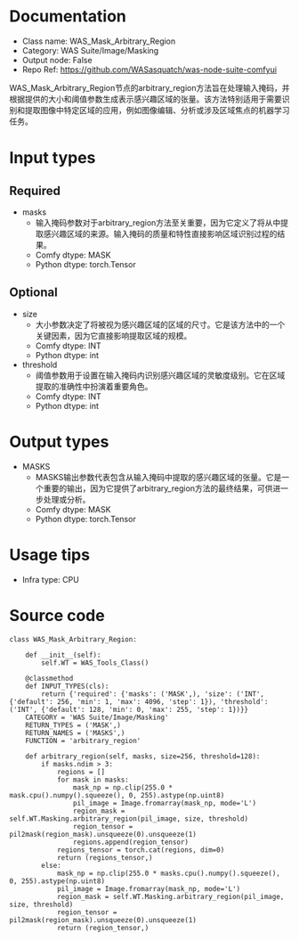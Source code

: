 # Documentation
- Class name: WAS_Mask_Arbitrary_Region
- Category: WAS Suite/Image/Masking
- Output node: False
- Repo Ref: https://github.com/WASasquatch/was-node-suite-comfyui

WAS_Mask_Arbitrary_Region节点的arbitrary_region方法旨在处理输入掩码，并根据提供的大小和阈值参数生成表示感兴趣区域的张量。该方法特别适用于需要识别和提取图像中特定区域的应用，例如图像编辑、分析或涉及区域焦点的机器学习任务。

# Input types
## Required
- masks
    - 输入掩码参数对于arbitrary_region方法至关重要，因为它定义了将从中提取感兴趣区域的来源。输入掩码的质量和特性直接影响区域识别过程的结果。
    - Comfy dtype: MASK
    - Python dtype: torch.Tensor
## Optional
- size
    - 大小参数决定了将被视为感兴趣区域的区域的尺寸。它是该方法中的一个关键因素，因为它直接影响提取区域的规模。
    - Comfy dtype: INT
    - Python dtype: int
- threshold
    - 阈值参数用于设置在输入掩码内识别感兴趣区域的灵敏度级别。它在区域提取的准确性中扮演着重要角色。
    - Comfy dtype: INT
    - Python dtype: int

# Output types
- MASKS
    - MASKS输出参数代表包含从输入掩码中提取的感兴趣区域的张量。它是一个重要的输出，因为它提供了arbitrary_region方法的最终结果，可供进一步处理或分析。
    - Comfy dtype: MASK
    - Python dtype: torch.Tensor

# Usage tips
- Infra type: CPU

# Source code
```
class WAS_Mask_Arbitrary_Region:

    def __init__(self):
        self.WT = WAS_Tools_Class()

    @classmethod
    def INPUT_TYPES(cls):
        return {'required': {'masks': ('MASK',), 'size': ('INT', {'default': 256, 'min': 1, 'max': 4096, 'step': 1}), 'threshold': ('INT', {'default': 128, 'min': 0, 'max': 255, 'step': 1})}}
    CATEGORY = 'WAS Suite/Image/Masking'
    RETURN_TYPES = ('MASK',)
    RETURN_NAMES = ('MASKS',)
    FUNCTION = 'arbitrary_region'

    def arbitrary_region(self, masks, size=256, threshold=128):
        if masks.ndim > 3:
            regions = []
            for mask in masks:
                mask_np = np.clip(255.0 * mask.cpu().numpy().squeeze(), 0, 255).astype(np.uint8)
                pil_image = Image.fromarray(mask_np, mode='L')
                region_mask = self.WT.Masking.arbitrary_region(pil_image, size, threshold)
                region_tensor = pil2mask(region_mask).unsqueeze(0).unsqueeze(1)
                regions.append(region_tensor)
            regions_tensor = torch.cat(regions, dim=0)
            return (regions_tensor,)
        else:
            mask_np = np.clip(255.0 * masks.cpu().numpy().squeeze(), 0, 255).astype(np.uint8)
            pil_image = Image.fromarray(mask_np, mode='L')
            region_mask = self.WT.Masking.arbitrary_region(pil_image, size, threshold)
            region_tensor = pil2mask(region_mask).unsqueeze(0).unsqueeze(1)
            return (region_tensor,)
```